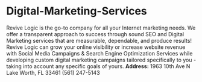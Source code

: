 # Digital-Marketing-Services
Revive Logic is the go-to company for all your Internet marketing needs. We offer a transparent approach to success through sound SEO and Digital Marketing services that are measurable, dependable, and produce results! Revive Logic can grow your online visibility or increase website revenue with Social Media Campaigns &amp; Search Engine Optimization Services while developing custom digital marketing campaigns tailored specifically to you - taking into account any specific goals of yours.
<b>Address:</b> 
1963 10th Ave N
Lake Worth, FL 33461
(561) 247-5143


